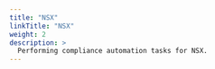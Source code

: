 ```yaml
---
title: "NSX"
linkTitle: "NSX"
weight: 2
description: >
  Performing compliance automation tasks for NSX.
---
```

